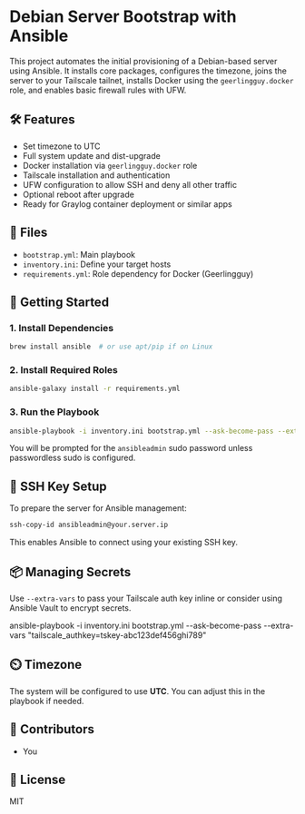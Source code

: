 # Debian Server Bootstrap with Ansible

This project automates the initial provisioning of a Debian-based server using Ansible. It installs core packages, configures the timezone, joins the server to your Tailscale tailnet, installs Docker using the `geerlingguy.docker` role, and enables basic firewall rules with UFW.

## 🛠️ Features

- Set timezone to UTC
- Full system update and dist-upgrade
- Docker installation via `geerlingguy.docker` role
- Tailscale installation and authentication
- UFW configuration to allow SSH and deny all other traffic
- Optional reboot after upgrade
- Ready for Graylog container deployment or similar apps

## 📁 Files

- `bootstrap.yml`: Main playbook
- `inventory.ini`: Define your target hosts
- `requirements.yml`: Role dependency for Docker (Geerlingguy)

## 🚀 Getting Started

### 1. Install Dependencies

```bash
brew install ansible  # or use apt/pip if on Linux
```

### 2. Install Required Roles

```bash
ansible-galaxy install -r requirements.yml
```

### 3. Run the Playbook

```bash
ansible-playbook -i inventory.ini bootstrap.yml --ask-become-pass --extra-vars "tailscale_authkey=tskey-xxxxxxxxxxxxxxxx"
```

You will be prompted for the `ansibleadmin` sudo password unless passwordless sudo is configured.

## 🔐 SSH Key Setup

To prepare the server for Ansible management:

```bash
ssh-copy-id ansibleadmin@your.server.ip
```

This enables Ansible to connect using your existing SSH key.

## 📦 Managing Secrets

Use `--extra-vars` to pass your Tailscale auth key inline or consider using Ansible Vault to encrypt secrets.

ansible-playbook -i inventory.ini bootstrap.yml --ask-become-pass --extra-vars "tailscale_authkey=tskey-abc123def456ghi789"


## ⏲️ Timezone

The system will be configured to use **UTC**. You can adjust this in the playbook if needed.

## 👥 Contributors

- You

## 📄 License

MIT
